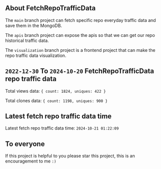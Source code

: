 ## About FetchRepoTrafficData

The `main` branch project can fetch specific repo everyday traffic data and save them in the MongoDB.

The `apis` branch project can expose the apis so that we can get our repo historical traffic data.

The `visualization` branch project is a frontend project that can make the repo traffic data visualization.

## `2022-12-30` To `2024-10-20` FetchRepoTrafficData repo traffic data

Total views data: `{ count: 1824, uniques: 422 }`

Total clones data: `{ count: 1198, uniques: 900 }`

## Latest fetch repo traffic data time

Latest fetch repo traffic data time: `2024-10-21 01:22:09`

## To everyone

If this project is helpful to you please star this project, this is an encouragement to me `:)`



